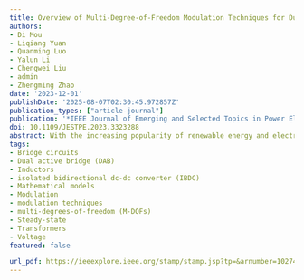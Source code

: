 ```yaml
---
title: Overview of Multi-Degree-of-Freedom Modulation Techniques for Dual Active Bridge Converter
authors:
- Di Mou
- Liqiang Yuan
- Quanming Luo
- Yalun Li
- Chengwei Liu
- admin
- Zhengming Zhao
date: '2023-12-01'
publishDate: '2025-08-07T02:30:45.972857Z'
publication_types: ["article-journal"]
publication: '*IEEE Journal of Emerging and Selected Topics in Power Electronics*'
doi: 10.1109/JESTPE.2023.3323288
abstract: With the increasing popularity of renewable energy and electric terminal equipment, the large-scale application of isolated bidirectional dc--dc converters (IBDCs) is growing. Among these converters, the dual active bridge (DAB) converter, as the core topology of IBDCs, has garnered significant attention due to its bidirectional power transmission capability, simple modularity, and wide soft-switching range. To enhance the efficiency of DAB, various multi-degree-of-freedom (M-DOF) modulation techniques and related solutions have been proposed. However, there is currently a lack of in-depth understanding and thorough comparison of different M-DOF modulation techniques, making it difficult to obtain the optimal solution for different application scenarios. Therefore, based on the latest research and contributions, this article provides an overview of M-DOF, including models, objectives, and algorithms. Furthermore, the existing typical M-DOF modulation techniques are compared through experiments, exploring the differences and advantages among these technologies. Through these analyses, this article offers robust support for the advancement and application of M-DOF modulation techniques in DAB converters.
tags:
- Bridge circuits
- Dual active bridge (DAB)
- Inductors
- isolated bidirectional dc-dc converter (IBDC)
- Mathematical models
- Modulation
- modulation techniques
- multi-degrees-of-freedom (M-DOFs)
- Steady-state
- Transformers
- Voltage
featured: false

url_pdf: https://ieeexplore.ieee.org/stamp/stamp.jsp?tp=&arnumber=10274900
---
```

